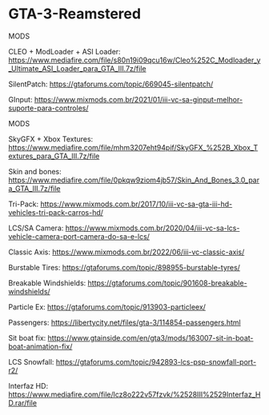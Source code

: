 # GTA-3-Reamstered
MODS

CLEO + ModLoader + ASI Loader: https://www.mediafire.com/file/s80n19i09qcu16w/Cleo%252C_Modloader_y_Ultimate_ASI_Loader_para_GTA_III.7z/file

SilentPatch: https://gtaforums.com/topic/669045-silentpatch/

GInput: https://www.mixmods.com.br/2021/01/iii-vc-sa-ginput-melhor-suporte-para-controles/

MODS


SkyGFX + Xbox Textures: https://www.mediafire.com/file/mhm3207eht94pif/SkyGFX_%252B_Xbox_Textures_para_GTA_III.7z/file

Skin and bones: https://www.mediafire.com/file/0pkqw9ziom4jb57/Skin_And_Bones_3.0_para_GTA_III.7z/file

Tri-Pack: https://www.mixmods.com.br/2017/10/iii-vc-sa-gta-iii-hd-vehicles-tri-pack-carros-hd/

LCS/SA Camera: https://www.mixmods.com.br/2020/04/iii-vc-sa-lcs-vehicle-camera-port-camera-do-sa-e-lcs/

Classic Axis: https://www.mixmods.com.br/2022/06/iii-vc-classic-axis/

Burstable Tires: https://gtaforums.com/topic/898955-burstable-tyres/

Breakable Windshields: https://gtaforums.com/topic/901608-breakable-windshields/

Particle Ex: https://gtaforums.com/topic/913903-particleex/

Passengers: https://libertycity.net/files/gta-3/114854-passengers.html

Sit boat fix: https://www.gtainside.com/en/gta3/mods/163007-sit-in-boat-boat-animation-fix/

LCS Snowfall: https://gtaforums.com/topic/942893-lcs-psp-snowfall-port-r2/

Interfaz HD: 
https://www.mediafire.com/file/lcz8o222v57fzvk/%2528III%2529Interfaz_HD.rar/file
